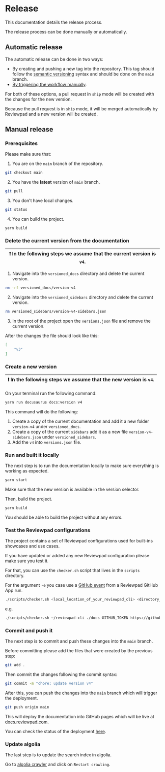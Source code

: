 # Release

This documentation details the release process.

The release process can be done manually or automatically.

## Automatic release

The automatic release can be done in two ways:
- By creating and pushing a new tag into the repository. This tag should follow the [semantic versioning](https://semver.org/) syntax and should be done on the `main` branch.
- [By triggering the workflow manually](https://github.com/reviewpad/docs/actions/workflows/update-latest-version.yml).

For both of these options, a pull request in `ship` mode will be created with the changes for the new version.

Because the pull request is in `ship` mode, it will be merged automatically by Reviewpad and a new version will be created.

## Manual release

### Prerequisites

Please make sure that:

1. You are on the `main` branch of the repository.

```bash
git checkout main
```

2. You have the **latest** version of `main` branch.

```bash
git pull
```

3. You don't have local changes.

```bash
git status
```

4. You can build the project.

```bash
yarn build
```

### Delete the current version from the documentation

| :exclamation: In the following steps we assume that the current version is `v4`. |
| -------------------------------------------------------------------------------- |

1. Navigate into the `versioned_docs` directory and delete the current version.

```bash
rm -rf versioned_docs/version-v4
```

2. Navigate into the `versioned_sidebars` directory and delete the current version.

```bash
rm versioned_sidebars/version-v4-sidebars.json
```

3. In the root of the project open the `versions.json` file and remove the current version.

After the changes the file should look like this:

```json
[
    "v3"
]
```

### Create a new version

| :exclamation: In the following steps we assume that the new version is `v4`. |
| ---------------------------------------------------------------------------- |

On your terminal run the following command:

```bash
yarn run docusaurus docs:version v4
```

This command will do the following:

1. Create a copy of the current documentation and add it a new folder `version-v4` under `versioned_docs`.
2. Create a copy of the current `sidebars` add it as a new file `version-v4-sidebars.json` under `versioned_sidebars`.
3. Add the `v4` into `versions.json` file.

### Run and built it locally

The next step is to run the documentation locally to make sure everything is working as expected.

```bash
yarn start
```

Make sure that the new version is available in the version selector.

Then, build the project.

```bash
yarn build
```

You should be able to build the project without any errors.

### Test the Reviewpad configurations

The project contains a set of Reviewpad configurations used for built-ins showcases and use cases.

If you have updated or added any new Reviewpad configuration please make sure you test it.

For that, you can use the `checker.sh` script that lives in the `scripts` directory.

For the argument `-e` you case use a [GitHub event](https://github.com/reviewpad/reviewpad#using-a-github-event-from-a-reviewpad-github-app-run) from a Reviewpad GitHub App run.

```bash
./scripts/checker.sh <local_location_of_your_reviewpad_cli> <directory_to_look_for_yml_configurations> <github_token> <github_repo> <local_location_of_JSON_file_with_GitHub_event>
```

e.g.

```bash
./scripts/checker.sh ~/reviewpad-cli ./docs GITHUB_TOKEN https://github.com/mascarilha/paddy/pull/1 my_event.json
```

### Commit and push it

The next step is to commit and push these changes into the `main` branch.

Before committing please add the files that were created by the previous step:

```bash
git add .
```

Then commit the changes following the commit syntax:

```bash
git commit -m "chore: update version v4"
```

After this, you can push the changes into the `main` branch which will trigger the deployment.

```bash
git push origin main
```

This will deploy the documentation into GitHub pages which will be live at [docs.reviewpad.com](https://docs.reviewpad.com).

You can check the status of the deployment [here](https://github.com/reviewpad/docs/deployments).

### Update algolia

The last step is to update the search index in algolia.

Go to [algolia crawler](https://crawler.algolia.com/admin/crawlers/efcdfdf9-be65-45b0-8fc1-c76dcac68fe2/overview) and click on `Restart crawling`.
